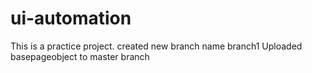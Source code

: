 # ui-automation
This is a practice project.
created new branch name branch1
Uploaded basepageobject to master branch

